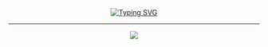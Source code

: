 <div align="center" >
  <a href="https://git.io/typing-svg"><img src="https://readme-typing-svg.herokuapp.com?font=Fira+Code&pause=1000&center=true&vCenter=true&width=435&lines=Hello+:D;Welcome+to+my+room!!;" alt="Typing SVG" /></a>
  <hr>
  <a href="https://ChristianDaher.github.io/"><img src="https://github.com/ChristianDaher/ChristianDaher/blob/main/assets/myplace.gif?raw=true"></a>
</div>

